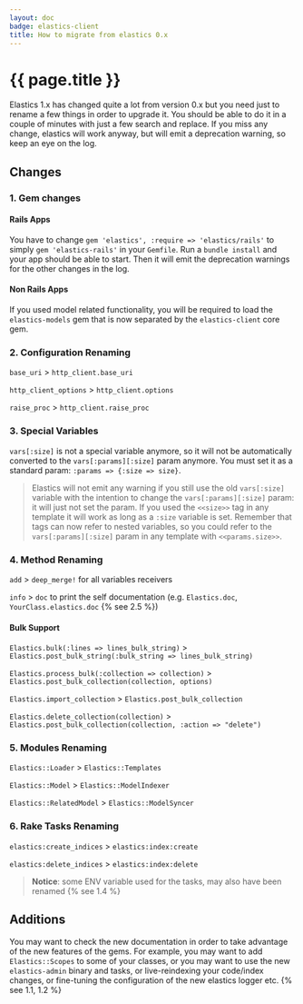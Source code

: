 ```yaml
---
layout: doc
badge: elastics-client
title: How to migrate from elastics 0.x
---
```


# {{ page.title }}

Elastics 1.x has changed quite a lot from version 0.x but you need just to rename a few things in order to upgrade it. You should be able to do it in a couple of minutes with just a few search and replace.  If you miss any change, elastics will work anyway, but will emit a deprecation warning, so keep an eye on the log.

## Changes

### 1. Gem changes

#### Rails Apps

You have to change `gem 'elastics', :require => 'elastics/rails'` to simply `gem 'elastics-rails'` in your `Gemfile`. Run a `bundle install` and your app should be able to start. Then it will emit the deprecation warnings for the other changes in the log.

#### Non Rails Apps

If you used model related functionality, you will be required to load the `elastics-models` gem that is now separated by the `elastics-client` core gem.

### 2. Configuration Renaming

`base_uri` > `http_client.base_uri`

`http_client_options` > `http_client.options`

`raise_proc` > `http_client.raise_proc`

### 3. Special Variables

`vars[:size]` is not a special variable anymore, so it will not be automatically converted to the `vars[:params][:size]` param anymore. You must set it as a standard param: `:params => {:size => size}`.

> Elastics will not emit any warning if you still use the old `vars[:size]` variable with the intention to change the `vars[:params][:size]` param: it will just not set the param. If you used the `<<size>>` tag in any template it will work as long as a `:size` variable is set. Remember that tags can now refer to nested variables, so you could refer to the `vars[:params][:size]` param in any template with `<<params.size>>`.

### 4. Method Renaming

`add` > `deep_merge!` for all variables receivers

`info` > `doc` to print the self documentation (e.g. `Elastics.doc`, `YourClass.elastics.doc` {% see 2.5 %})

#### Bulk Support

`Elastics.bulk(:lines => lines_bulk_string)` > `Elastics.post_bulk_string(:bulk_string => lines_bulk_string)`

`Elastics.process_bulk(:collection => collection)` > `Elastics.post_bulk_collection(collection, options)`

`Elastics.import_collection` > `Elastics.post_bulk_collection`

`Elastics.delete_collection(collection)` > `Elastics.post_bulk_collection(collection, :action => "delete")`

### 5. Modules Renaming

`Elastics::Loader` > `Elastics::Templates`

`Elastics::Model` > `Elastics::ModelIndexer`

`Elastics::RelatedModel` > `Elastics::ModelSyncer`

### 6. Rake Tasks Renaming

`elastics:create_indices` > `elastics:index:create`

`elastics:delete_indices` > `elastics:index:delete`

> __Notice__: some ENV variable used for the tasks, may also have been renamed {% see 1.4 %}

## Additions

You may want to check the new documentation in order to take advantage of the new features of the gems. For example, you may want to add `Elastics::Scopes` to some of your classes, or you may want to use the new `elastics-admin` binary and tasks, or live-reindexing your code/index changes, or fine-tuning the configuration of the new elastics logger etc. {% see 1.1, 1.2 %}
